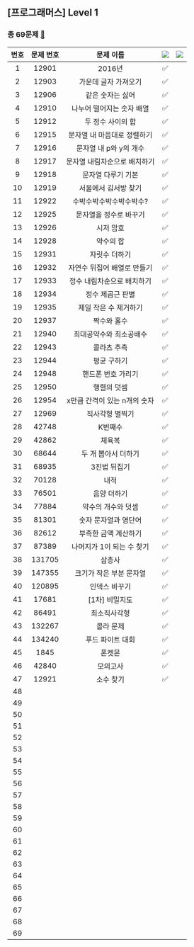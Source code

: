 ## [프로그래머스] Level 1
### 총 69문제 [🔗](https://school.programmers.co.kr/learn/challenges?order=acceptance_desc&languages=python3%2Cswift&page=1&levels=1)

|번호|문제 번호|문제 이름|<img src="https://img.shields.io/badge/Python-3766AB?style=flat-square&logo=Python&logoColor=white"/></a> |<img src="https://img.shields.io/badge/Swift-F05138?style=flat-square&logo=Swift&logoColor=white"/></a>|
|:-----:|:-----:|:-----:|:-----:|:-----:|
|1|12901|2016년|✅||
|2|12903|가운데 글자 가져오기|✅||
|3|12906|같은 숫자는 싫어|✅||
|4|12910|나누어 떨어지는 숫자 배열|✅||
|5|12912|두 정수 사이의 합|✅||
|6|12915|문자열 내 마음대로 정렬하기|✅||
|7|12916|문자열 내 p와 y의 개수|✅||
|8|12917|문자열 내림차순으로 배치하기|✅||
|9|12918|문자열 다루기 기본|✅||
|10|12919|서울에서 김서방 찾기|✅||
|11|12922|수박수박수박수박수박수?|✅||
|12|12925|문자열을 정수로 바꾸기|✅||
|13|12926|시저 암호|✅||
|14|12928|약수의 합|✅||
|15|12931|자릿수 더하기|✅||
|16|12932|자연수 뒤집어 배열로 만들기|✅||
|17|12933|정수 내림차순으로 배치하기|✅||
|18|12934|정수 제곱근 판별|✅||
|19|12935|제일 작은 수 제거하기|✅||
|20|12937|짝수와 홀수|✅||
|21|12940|최대공약수와 최소공배수|✅||
|22|12943|콜라츠 추측|✅||
|23|12944|평균 구하기|✅||
|24|12948|핸드폰 번호 가리기|✅||
|25|12950|행렬의 덧셈|✅||
|26|12954|x만큼 간격이 있는 n개의 숫자|✅||
|27|12969|직사각형 별찍기|✅||
|28|42748|K번째수|✅||
|29|42862|체육복|✅||
|30|68644|두 개 뽑아서 더하기|✅||
|31|68935|3진법 뒤집기|✅||
|32|70128|내적|✅||
|33|76501|음양 더하기|✅||
|34|77884|약수의 개수와 덧셈|✅||
|35|81301|숫자 문자열과 영단어|✅||
|36|82612|부족한 금액 계산하기|✅||
|37|87389|나머지가 1이 되는 수 찾기|✅||
|38|131705|삼총사|✅||
|39|147355|크기가 작은 부분 문자열|✅||
|40|120895|인덱스 바꾸기|✅||
|41|17681|[1차] 비밀지도|✅||
|42|86491|최소직사각형|✅||
|43|132267|콜라 문제|✅||
|44|134240|푸드 파이트 대회|✅||
|45|1845|폰켓몬|✅||
|46|42840|모의고사|✅||
|47|12921|소수 찾기|✅||
|48|||||
|49|||||
|50|||||
|51|||||
|52|||||
|53|||||
|54|||||
|55|||||
|56|||||
|57|||||
|58|||||
|59|||||
|60|||||
|61|||||
|62|||||
|63|||||
|64|||||
|65|||||
|66|||||
|67|||||
|68|||||
|69|||||

